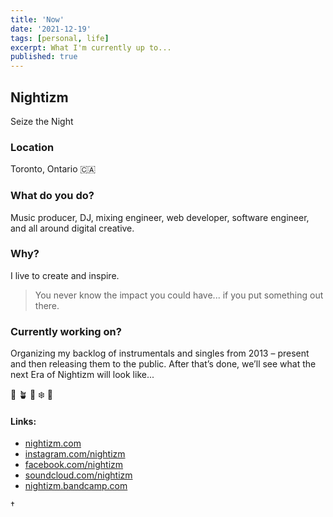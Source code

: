 ```yaml
---
title: 'Now'
date: '2021-12-19'
tags: [personal, life]
excerpt: What I'm currently up to...
published: true
---
```


## Nightizm

Seize the Night

### Location

Toronto, Ontario 🇨🇦

### What do you do?

Music producer, DJ, mixing engineer, web developer, software engineer, and all around digital creative.

### Why?

I live to create and inspire.

> You never know the impact you could have... if you put something out there.

### Currently working on?

Organizing my backlog of instrumentals and singles from 2013 – present and then releasing them to the public. After that’s done, we’ll see what the next Era of Nightizm will look like...

🌃 🪴 🎹 ❄️ 🌙

#### Links:

- [nightizm.com](https://nightizm.com)
- [instagram.com/nightizm](https://instagram.com/nightizm)
- [facebook.com/nightizm](https://facebook.com/nightizm)
- [soundcloud.com/nightizm](https://soundcloud.com/nightizm)
- [nightizm.bandcamp.com](https://nightizm.bandcamp.com)

†
